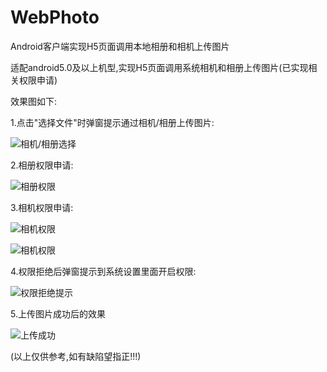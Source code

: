 # WebPhoto
Android客户端实现H5页面调用本地相册和相机上传图片


适配android5.0及以上机型,实现H5页面调用系统相机和相册上传图片(已实现相关权限申请)

效果图如下:

1.点击"选择文件"时弹窗提示通过相机/相册上传图片:

![相机/相册选择](https://github.com/haganWu/WebPhoto/blob/master/screenshots/device-2019-08-06-095839.png)



2.相册权限申请:

![相册权限](https://github.com/haganWu/WebPhoto/blob/master/screenshots/device-2019-08-06-095922.png)



3.相机权限申请:

![相机权限](https://github.com/haganWu/WebPhoto/blob/master/screenshots/device-2019-08-06-095948.png)

![相机权限](https://github.com/haganWu/WebPhoto/blob/master/screenshots/device-2019-08-06-100006.png)



4.权限拒绝后弹窗提示到系统设置里面开启权限:

![权限拒绝提示](https://github.com/haganWu/WebPhoto/blob/master/screenshots/device-2019-08-06-100016.png)




5.上传图片成功后的效果

![上传成功](https://github.com/haganWu/WebPhoto/blob/master/screenshots/device-2019-08-06-100145.png)



(以上仅供参考,如有缺陷望指正!!!)
